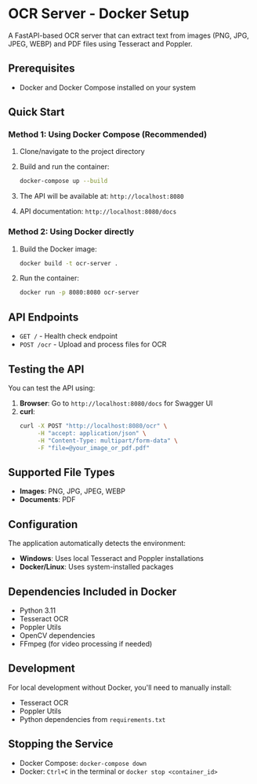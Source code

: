 # OCR Server - Docker Setup

A FastAPI-based OCR server that can extract text from images (PNG, JPG, JPEG, WEBP) and PDF files using Tesseract and Poppler.

## Prerequisites

- Docker and Docker Compose installed on your system

## Quick Start

### Method 1: Using Docker Compose (Recommended)

1. Clone/navigate to the project directory
2. Build and run the container:

   ```bash
   docker-compose up --build
   ```

3. The API will be available at: `http://localhost:8080`
4. API documentation: `http://localhost:8080/docs`

### Method 2: Using Docker directly

1. Build the Docker image:

   ```bash
   docker build -t ocr-server .
   ```

2. Run the container:
   ```bash
   docker run -p 8080:8080 ocr-server
   ```

## API Endpoints

- `GET /` - Health check endpoint
- `POST /ocr` - Upload and process files for OCR

## Testing the API

You can test the API using:

1. **Browser**: Go to `http://localhost:8080/docs` for Swagger UI
2. **curl**:
   ```bash
   curl -X POST "http://localhost:8080/ocr" \
        -H "accept: application/json" \
        -H "Content-Type: multipart/form-data" \
        -F "file=@your_image_or_pdf.pdf"
   ```

## Supported File Types

- **Images**: PNG, JPG, JPEG, WEBP
- **Documents**: PDF

## Configuration

The application automatically detects the environment:

- **Windows**: Uses local Tesseract and Poppler installations
- **Docker/Linux**: Uses system-installed packages

## Dependencies Included in Docker

- Python 3.11
- Tesseract OCR
- Poppler Utils
- OpenCV dependencies
- FFmpeg (for video processing if needed)

## Development

For local development without Docker, you'll need to manually install:

- Tesseract OCR
- Poppler Utils
- Python dependencies from `requirements.txt`

## Stopping the Service

- Docker Compose: `docker-compose down`
- Docker: `Ctrl+C` in the terminal or `docker stop <container_id>`
